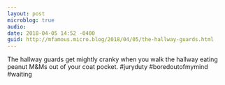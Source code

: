 ```yaml
---
layout: post
microblog: true
audio: 
date: 2018-04-05 14:52 -0400
guid: http://mfamous.micro.blog/2018/04/05/the-hallway-guards.html
---
```

The hallway guards get mightly cranky when you walk the hallway eating peanut M&Ms out of your coat pocket. #juryduty #boredoutofmymind #waiting

